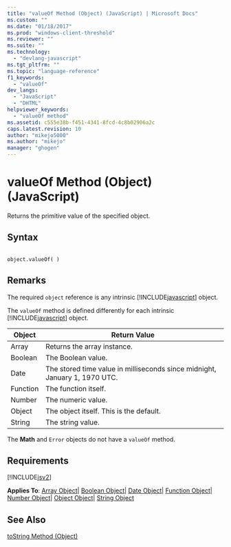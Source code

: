 ```yaml
---
title: "valueOf Method (Object) (JavaScript) | Microsoft Docs"
ms.custom: ""
ms.date: "01/18/2017"
ms.prod: "windows-client-threshold"
ms.reviewer: ""
ms.suite: ""
ms.technology: 
  - "devlang-javascript"
ms.tgt_pltfrm: ""
ms.topic: "language-reference"
f1_keywords: 
  - "valueOf"
dev_langs: 
  - "JavaScript"
  - "DHTML"
helpviewer_keywords: 
  - "valueOf method"
ms.assetid: c555e38b-f451-4341-8fcd-4c8b02906a2c
caps.latest.revision: 10
author: "mikejo5000"
ms.author: "mikejo"
manager: "ghogen"
---
```

# valueOf Method (Object) (JavaScript)
Returns the primitive value of the specified object.  
  
## Syntax  
  
```  
  
object.valueOf( )  
```  
  
## Remarks  
 The required `object` reference is any intrinsic [!INCLUDE[javascript](../../javascript/includes/javascript-md.md)] object.  
  
 The `valueOf` method is defined differently for each intrinsic [!INCLUDE[javascript](../../javascript/includes/javascript-md.md)] object.  
  
|Object|Return Value|  
|------------|------------------|  
|Array|Returns the array instance.|  
|Boolean|The Boolean value.|  
|Date|The stored time value in milliseconds since midnight, January 1, 1970 UTC.|  
|Function|The function itself.|  
|Number|The numeric value.|  
|Object|The object itself. This is the default.|  
|String|The string value.|  
  
 The **Math** and `Error` objects do not have a `valueOf` method.  
  
## Requirements  
 [!INCLUDE[jsv2](../../javascript/reference/includes/jsv2-md.md)]  
  
 **Applies To**: [Array Object](../../javascript/reference/array-object-javascript.md)&#124; [Boolean Object](../../javascript/reference/boolean-object-javascript.md)&#124; [Date Object](../../javascript/reference/date-object-javascript.md)&#124; [Function Object](../../javascript/reference/function-object-javascript.md)&#124; [Number Object](../../javascript/reference/number-object-javascript.md)&#124; [Object Object](../../javascript/reference/object-object-javascript.md)&#124; [String Object](../../javascript/reference/string-object-javascript.md)  
  
## See Also  
 [toString Method (Object)](../../javascript/reference/tostring-method-object-javascript.md)